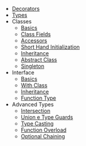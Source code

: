 - [Decorators](docs/development/typescript/decorators.md)
- [Types](docs/development/typescript/types.md)
- Classes
  - [Basics](docs/development/typescript/classes/basics.md)
  - [Class Fields](docs/development/typescript/classes/class-fields)
  - [Accessors](docs/development/typescript/classes/acessors)
  - [Short Hand Initialization](docs/development/typescript/classes/short-hand-initialization)
  - [Inheritance](docs/development/typescript/classes/inheritance)
  - [Abstract Class](docs/development/typescript/classes/abstract-class)
  - [Singleton](docs/development/typescript/classes/singleton)
- Interface
  - [Basics](docs/development/typescript/interface/basics.md)
  - [With Class](docs/development/typescript/interface/with-class.md)
  - [Inheritance](docs/development/typescript/interface/inheritance.md)
  - [Function Type](docs/development/typescript/interface/function-type.md)
- Advanced Types
  - [Intersection](docs/development/typescript/advanced/intersection.md)
  - [Union e Type Guards](docs/development/typescript/advanced/union.md)
  - [Type Casting](docs/development/typescript/advanced/casting.md)
  - [Function Overload](docs/development/typescript/advanced/function-overload.md)
  - [Optional Chaining](docs/development/typescript/advanced/optional-chaining.md)
